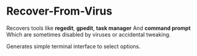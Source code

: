 # Recover-From-Virus
Recovers tools like <b>regedit</b>, <b>gpedit</b>, <b>task manager</b> And <b>command prompt</b> Which are sometimes disabled by viruses or accidental tweaking.<br>

Generates simple terminal interface to select options.
